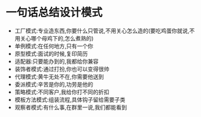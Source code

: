 # 一句话总结设计模式

* 工厂模式:专业造东西,你要什么只管说,不用关心怎么造的(要吃鸡蛋你就说,不用关心哪个母鸡下的,怎么煮熟的)
* 单例模式:在任何地方,只有一个你
* 原型模式:面试的时候,复印简历
* 适配器:只要能办到的,我都给你兼容
* 装饰者模式:通过打扮,你也可以变得很帅
* 代理模式:黄牛无处不在,你需要他送到
* 委派模式:辛苦是你的,功劳是他的
* 策略模式:不同客户,我给你打不同的折扣
* 模板方法模式:组装流程,具体钩子留给需要子类
* 观察者模式:有什么事,在群里一说,我们都能看到

